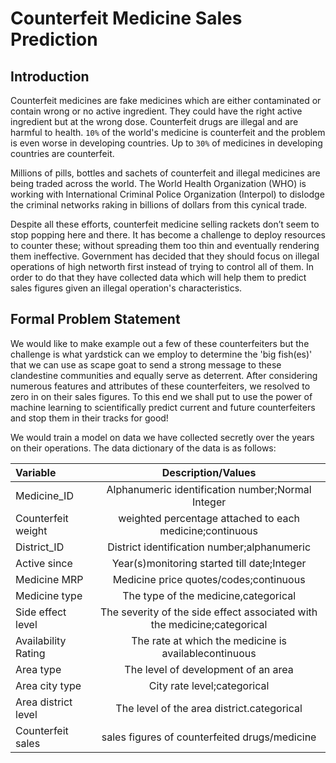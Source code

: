 # Counterfeit Medicine Sales Prediction

## Introduction

Counterfeit medicines are fake medicines which are either contaminated or contain
wrong or no active ingredient. They could have the right active ingredient but at
the wrong dose. Counterfeit drugs are illegal and are harmful to health. `10%` of
the world's medicine is counterfeit and the problem is even worse in developing
countries. Up to `30%` of medicines in developing countries are counterfeit.

Millions of pills, bottles and sachets of counterfeit and illegal medicines are being
traded across the world. The World Health Organization (WHO) is working with
International Criminal Police Organization (Interpol) to dislodge the criminal networks
raking in billions of dollars from this cynical trade.

Despite all these efforts, counterfeit medicine selling rackets don’t seem to stop
popping here and there. It has become a challenge to deploy resources to counter these;
without spreading them too thin and eventually rendering them ineffective.
Government has decided that they should focus on illegal operations of high networth
first instead of trying to control all of them. In order to do that they have
collected data which will help them to predict sales figures given an illegal
operation's characteristics.

## Formal Problem Statement

We would like to make example out a few of these counterfeiters but the challenge
is what yardstick can we employ to determine the 'big fish(es)' that we can use as
scape goat to send a strong message to these clandestine communities and equally
serve as deterrent. After considering numerous features and attributes of these
counterfeiters, we resolved to zero in on their sales figures. To this end we shall
put to use the power of machine learning to scientifically predict current and future
counterfeiters and stop them in their tracks for good!

We would train a model on  data we have collected secretly over the years on their
operations. The data dictionary of the data is as follows:




|Variable               |        Description/Values                                                                    |
|:----------------------|:--------------------------------------------------------------------------:|
|Medicine_ID            |Alphanumeric identification number;Normal Integer                           |
|Counterfeit weight     |weighted percentage attached to each medicine;continuous                    |
|District_ID            |District identification number;alphanumeric                                 |
|Active since           | Year(s)monitoring started till date;Integer                                |
|Medicine MRP           | Medicine price quotes/codes;continuous                                     |
|Medicine type          |The type of the medicine,categorical                                        |
|Side effect level      |The severity of the side effect associated with the medicine;categorical    |
|Availability Rating    |The rate at which the medicine is availablecontinuous                       |
|Area type              |The level of development of an area                                         |
|Area city type         |City rate level;categorical                                                 |
|Area district level    |The level of the area district.categorical                                  |
|Counterfeit sales      |sales figures of counterfeited drugs/medicine                               |
